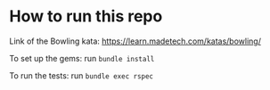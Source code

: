 # How to run this repo

Link of the Bowling kata:
https://learn.madetech.com/katas/bowling/

To set up the gems:
run `bundle install`

To run the tests:
run `bundle exec rspec`